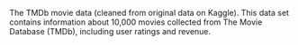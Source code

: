 The TMDb movie data (cleaned from original data on Kaggle).
This data set contains information about 10,000 movies collected from The Movie Database (TMDb), including user ratings and revenue.
